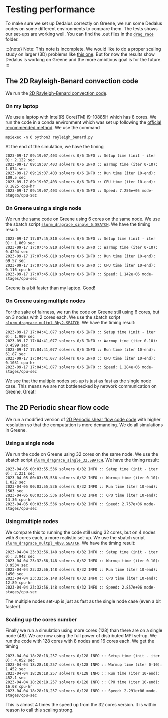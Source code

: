 # Testing performance<a name="testing_perf"></a>
To make sure we set up Dedalus correctly on Greene, we run some Dedalus codes on some different environments to compare them. The tests shows our set-ups are working well. You can find the .out files in the [`drag_race`](https://github.com/CAOS-NYU/Dedalusv3_GreeneSingularity/tree/main/drag_race) folder.

:::{note}
Note: This note is incomplete. We would like to do a proper scaling study on larger (3D) problems like [this one](https://github.com/DedalusProject/dedalus_scaling). But for now the results show Dedalus is working on Greene and the more ambitious goal is for the future.
:::

## The 2D Rayleigh-Benard convection code
We run the [2D Rayleigh-Benard convection code](https://github.com/DedalusProject/dedalus/blob/master/examples/ivp_2d_rayleigh_benard/rayleigh_benard.py). 

### On my laptop
We use a laptop with Intel(R) Core(TM) i9-10885H which has 
8 cores. We run the code in a conda environment which was set up following the [official recommended method](https://dedalus-project.readthedocs.io/en/latest/pages/installation.html#full-stack-conda-installation-recommended). We use the command

    mpiexec -n 6 python3 rayleigh_benard.py
At the end of the simulation, we have the timing

	2023-09-17 09:19:07,403 solvers 0/6 INFO :: Setup time (init - iter 0): 2.122 sec
	2023-09-17 09:19:07,403 solvers 0/6 INFO :: Warmup time (iter 0-10): 1.074 sec
	2023-09-17 09:19:07,403 solvers 0/6 INFO :: Run time (iter 10-end): 109.5 sec
	2023-09-17 09:19:07,403 solvers 0/6 INFO :: CPU time (iter 10-end): 0.1825 cpu-hr
	2023-09-17 09:19:07,403 solvers 0/6 INFO :: Speed: 7.256e+05 mode-stages/cpu-sec

### On Greene using a single node
We run the same code on Greene using 6 cores on the same node. We use the sbatch script [`slurm_dragrace_single_6.SBATCH`](https://github.com/Empyreal092/Dedalusv3_GreeneSingularity/blob/main/drag_race/slurm_dragrace_single_6.SBATCH). We have the timing result:

	2023-09-17 17:07:45,810 solvers 0/6 INFO :: Setup time (init - iter 0): 1.869 sec
	2023-09-17 17:07:45,810 solvers 0/6 INFO :: Warmup time (iter 0-10): 0.4294 sec
	2023-09-17 17:07:45,810 solvers 0/6 INFO :: Run time (iter 10-end): 69.57 sec
	2023-09-17 17:07:45,810 solvers 0/6 INFO :: CPU time (iter 10-end): 0.116 cpu-hr
	2023-09-17 17:07:45,810 solvers 0/6 INFO :: Speed: 1.142e+06 mode-stages/cpu-sec
Greene is a bit faster than my laptop. Good!

### On Greene using multiple nodes
For the sake of fairness, we run the code on Greene still using 6 cores, but on 3 nodes with 2 cores each. We use the sbatch script [`slurm_dragrace_multpl_3by2.SBATCH`](https://github.com/Empyreal092/Dedalusv3_GreeneSingularity/blob/main/drag_race/slurm_dragrace_multpl_3by2.SBATCH). We have the timing result:

	2023-09-17 17:04:41,077 solvers 0/6 INFO :: Setup time (init - iter 0): 1.909 sec
	2023-09-17 17:04:41,077 solvers 0/6 INFO :: Warmup time (iter 0-10): 0.4599 sec
	2023-09-17 17:04:41,077 solvers 0/6 INFO :: Run time (iter 10-end): 61.87 sec
	2023-09-17 17:04:41,077 solvers 0/6 INFO :: CPU time (iter 10-end): 0.1031 cpu-hr
	2023-09-17 17:04:41,077 solvers 0/6 INFO :: Speed: 1.284e+06 mode-stages/cpu-sec

We see that the multiple nodes set-up is just as fast as the single node case. This means we are not bottlenecked by network communication on Greene. Great!

## The 2D Periodic shear flow code
We run a modified version of [2D Periodic shear flow code code](https://github.com/Empyreal092/Dedalusv3_GreeneSingularity/blob/main/drag_race/shear_flow.py) with higher resolution so that the computation is more demanding. We do all simulations in Greene.

### Using a single node
We run the code on Greene using 32 cores on the same node. We use the sbatch script [`slurm_dragrace_single_32.SBATCH`](https://github.com/Empyreal092/Dedalusv3_GreeneSingularity/blob/main/drag_race/slurm_dragrace_single_32.SBATCH). We have the timing result:

    2023-04-05 00:03:55,536 solvers 0/32 INFO :: Setup time (init - iter 0): 2.231 sec
    2023-04-05 00:03:55,536 solvers 0/32 INFO :: Warmup time (iter 0-10): 1.022 sec
    2023-04-05 00:03:55,536 solvers 0/32 INFO :: Run time (iter 10-end): 1503 sec
    2023-04-05 00:03:55,536 solvers 0/32 INFO :: CPU time (iter 10-end): 13.36 cpu-hr
    2023-04-05 00:03:55,536 solvers 0/32 INFO :: Speed: 2.757e+06 mode-stages/cpu-sec

### Using multiple nodes
We compare this to running the code still using 32 cores, but on 4 nodes with 8 cores each, a more realistic set-up. We use the sbatch script [`slurm_dragrace_multpl_4by8.SBATCH`](https://github.com/Empyreal092/Dedalusv3_GreeneSingularity/blob/main/drag_race/slurm_dragrace_multpl_4by8.SBATCH). We have the timing result:

    2023-04-04 23:32:56,148 solvers 0/32 INFO :: Setup time (init - iter 0): 3.942 sec
    2023-04-04 23:32:56,148 solvers 0/32 INFO :: Warmup time (iter 0-10): 0.9534 sec
    2023-04-04 23:32:56,148 solvers 0/32 INFO :: Run time (iter 10-end): 1450 sec
    2023-04-04 23:32:56,148 solvers 0/32 INFO :: CPU time (iter 10-end): 12.89 cpu-hr
    2023-04-04 23:32:56,148 solvers 0/32 INFO :: Speed: 2.857e+06 mode-stages/cpu-sec

The multiple nodes set-up is just as fast as the single node case (even a bit faster!). 

### Scaling up the cores number
Finally we run a simulation using more cores (128) than there are on a single node (48). We are now using the full power of distributed MPI set-up. We run the code with 128 cores with 8 nodes and 16 cores each. We get the timing

    2023-04-04 18:28:18,257 solvers 0/128 INFO :: Setup time (init - iter 0): 4.052 sec
    2023-04-04 18:28:18,257 solvers 0/128 INFO :: Warmup time (iter 0-10): 1.452 sec
    2023-04-04 18:28:18,257 solvers 0/128 INFO :: Run time (iter 10-end): 452.1 sec
    2023-04-04 18:28:18,257 solvers 0/128 INFO :: CPU time (iter 10-end): 16.08 cpu-hr
    2023-04-04 18:28:18,257 solvers 0/128 INFO :: Speed: 2.291e+06 mode-stages/cpu-sec
This is almost 4 times the speed up from the 32 cores version. It is within reason to call this scaling strong.

